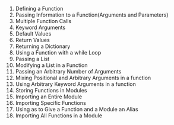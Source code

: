 1. Defining a Function
2. Passing Information to a Function(Arguments and Parameters)
3. Multiple Function Calls
4. Keyword Arguments
5. Default Values
6. Return Values
7. Returning a Dictionary
8. Using a Function with a while Loop
9. Passing a List
10. Modifying a List in a Function
11. Passing an Arbitrary Number of Arguments
12. Mixing Positional and Arbitrary Arguments in a function
13. Using Arbitrary Keyword Arguments in a function
14. Storing Functions in Modules
15. Importing an Entire Module
16. Importing Specific Functions
17. Using as to Give a Function and a Module an Alias
18. Importing All Functions in a Module


